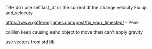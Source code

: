 TBH do I use self.last_dt or the current dt the change velocity
Fix up add_velocoty

https://www.gafferongames.com/post/fix_your_timestep/ - Peak


colliisn keep causing eahc object to move then can't apply gravity

use vectors from std lib